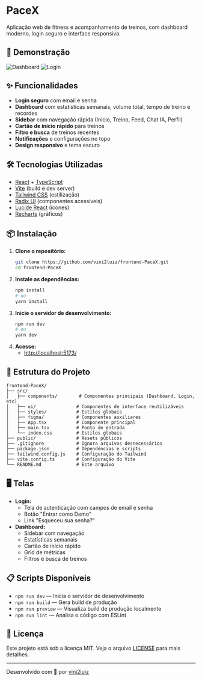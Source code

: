 # PaceX

Aplicação web de fitness e acompanhamento de treinos, com dashboard moderno, login seguro e interface responsiva.

## 🚀 Demonstração

![Dashboard](./docs/dashboard.png)
![Login](./docs/login.png)

## ✨ Funcionalidades

- **Login seguro** com email e senha
- **Dashboard** com estatísticas semanais, volume total, tempo de treino e recordes
- **Sidebar** com navegação rápida (Início, Treino, Feed, Chat IA, Perfil)
- **Cartão de início rápido** para treinos
- **Filtro e busca** de treinos recentes
- **Notificações** e configurações no topo
- **Design responsivo** e tema escuro

## 🛠️ Tecnologias Utilizadas

- [React](https://react.dev/) + [TypeScript](https://www.typescriptlang.org/)
- [Vite](https://vitejs.dev/) (build e dev server)
- [Tailwind CSS](https://tailwindcss.com/) (estilização)
- [Radix UI](https://www.radix-ui.com/) (componentes acessíveis)
- [Lucide React](https://lucide.dev/) (ícones)
- [Recharts](https://recharts.org/) (gráficos)

## 📦 Instalação

1. **Clone o repositório:**
   ```bash
   git clone https://github.com/vini2luiz/frontend-PaceX.git
   cd frontend-PaceX
   ```
2. **Instale as dependências:**
   ```bash
   npm install
   # ou
   yarn install
   ```
3. **Inicie o servidor de desenvolvimento:**
   ```bash
   npm run dev
   # ou
   yarn dev
   ```
4. **Acesse:**
   - [http://localhost:5173/](http://localhost:5173/)

## 📁 Estrutura do Projeto

```
frontend-PaceX/
├── src/
│   ├── components/        # Componentes principais (Dashboard, Login, etc)
│   ├── ui/               # Componentes de interface reutilizáveis
│   ├── styles/           # Estilos globais
│   ├── figma/            # Componentes auxiliares
│   ├── App.tsx           # Componente principal
│   ├── main.tsx          # Ponto de entrada
│   └── index.css         # Estilos globais
├── public/               # Assets públicos
├── .gitignore            # Ignora arquivos desnecessários
├── package.json          # Dependências e scripts
├── tailwind.config.js    # Configuração do Tailwind
├── vite.config.ts        # Configuração do Vite
└── README.md             # Este arquivo
```

## 🖥️ Telas

- **Login:**
  - Tela de autenticação com campos de email e senha
  - Botão "Entrar como Demo"
  - Link "Esqueceu sua senha?"
- **Dashboard:**
  - Sidebar com navegação
  - Estatísticas semanais
  - Cartão de início rápido
  - Grid de métricas
  - Filtros e busca de treinos

## 📋 Scripts Disponíveis

- `npm run dev` — Inicia o servidor de desenvolvimento
- `npm run build` — Gera build de produção
- `npm run preview` — Visualiza build de produção localmente
- `npm run lint` — Analisa o código com ESLint

## 📝 Licença

Este projeto está sob a licença MIT. Veja o arquivo [LICENSE](LICENSE) para mais detalhes.

---

Desenvolvido com 💙 por [vini2luiz](https://github.com/vini2luiz)

